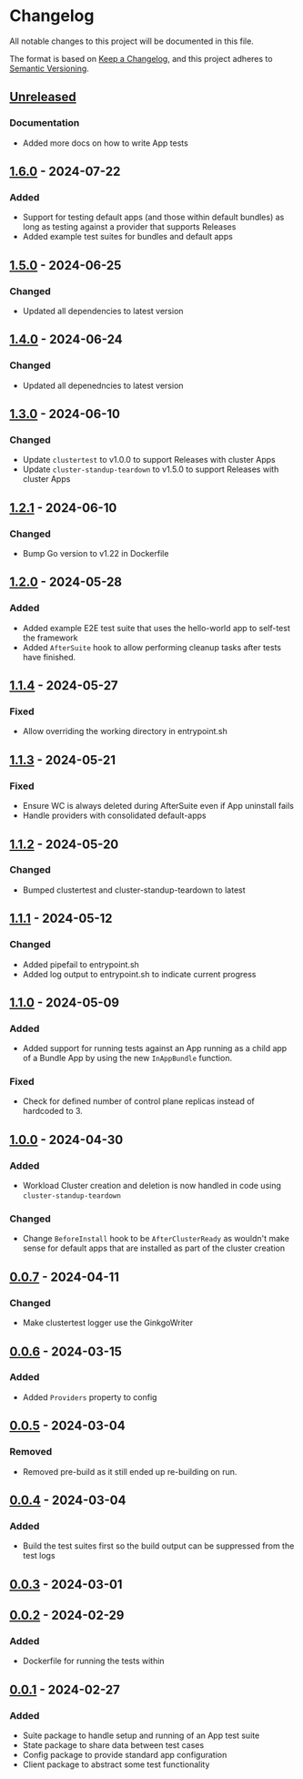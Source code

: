 # Changelog

All notable changes to this project will be documented in this file.

The format is based on [Keep a Changelog](https://keepachangelog.com/en/1.0.0/),
and this project adheres to [Semantic Versioning](https://semver.org/spec/v2.0.0.html).

## [Unreleased]

### Documentation

- Added more docs on how to write App tests

## [1.6.0] - 2024-07-22

### Added

- Support for testing default apps (and those within default bundles) as long as testing against a provider that supports Releases
- Added example test suites for bundles and default apps

## [1.5.0] - 2024-06-25

### Changed

- Updated all dependencies to latest version

## [1.4.0] - 2024-06-24

### Changed

- Updated all depenedncies to latest version

## [1.3.0] - 2024-06-10

### Changed

- Update `clustertest` to v1.0.0 to support Releases with cluster Apps
- Update `cluster-standup-teardown` to v1.5.0 to support Releases with cluster Apps

## [1.2.1] - 2024-06-10

### Changed

- Bump Go version to v1.22 in Dockerfile

## [1.2.0] - 2024-05-28

### Added

- Added example E2E test suite that uses the hello-world app to self-test the framework
- Added `AfterSuite` hook to allow performing cleanup tasks after tests have finished.

## [1.1.4] - 2024-05-27

### Fixed

- Allow overriding the working directory in entrypoint.sh

## [1.1.3] - 2024-05-21

### Fixed

- Ensure WC is always deleted during AfterSuite even if App uninstall fails
- Handle providers with consolidated default-apps

## [1.1.2] - 2024-05-20

### Changed

- Bumped clustertest and cluster-standup-teardown to latest

## [1.1.1] - 2024-05-12

### Changed

- Added pipefail to entrypoint.sh
- Added log output to entrypoint.sh to indicate current progress

## [1.1.0] - 2024-05-09

### Added

- Added support for running tests against an App running as a child app of a Bundle App by using the new `InAppBundle` function.

### Fixed

- Check for defined number of control plane replicas instead of hardcoded to 3.

## [1.0.0] - 2024-04-30

### Added

- Workload Cluster creation and deletion is now handled in code using `cluster-standup-teardown`

### Changed

- Change `BeforeInstall` hook to be `AfterClusterReady` as wouldn't make sense for default apps that are installed as part of the cluster creation

## [0.0.7] - 2024-04-11

### Changed

- Make clustertest logger use the GinkgoWriter

## [0.0.6] - 2024-03-15

### Added

- Added `Providers` property to config

## [0.0.5] - 2024-03-04

### Removed

- Removed pre-build as it still ended up re-building on run.

## [0.0.4] - 2024-03-04

### Added

- Build the test suites first so the build output can be suppressed from the test logs

## [0.0.3] - 2024-03-01

## [0.0.2] - 2024-02-29

### Added

- Dockerfile for running the tests within

## [0.0.1] - 2024-02-27

### Added

- Suite package to handle setup and running of an App test suite
- State package to share data between test cases
- Config package to provide standard app configuration
- Client package to abstract some test functionality

[Unreleased]: https://github.com/giantswarm/apptest-framework/compare/v1.6.0...HEAD
[1.6.0]: https://github.com/giantswarm/apptest-framework/compare/v1.5.0...v1.6.0
[1.5.0]: https://github.com/giantswarm/apptest-framework/compare/v1.4.0...v1.5.0
[1.4.0]: https://github.com/giantswarm/apptest-framework/compare/v1.3.0...v1.4.0
[1.3.0]: https://github.com/giantswarm/apptest-framework/compare/v1.2.1...v1.3.0
[1.2.1]: https://github.com/giantswarm/apptest-framework/compare/v1.2.0...v1.2.1
[1.2.0]: https://github.com/giantswarm/apptest-framework/compare/v1.1.4...v1.2.0
[1.1.4]: https://github.com/giantswarm/apptest-framework/compare/v1.1.3...v1.1.4
[1.1.3]: https://github.com/giantswarm/apptest-framework/compare/v1.1.2...v1.1.3
[1.1.2]: https://github.com/giantswarm/apptest-framework/compare/v1.1.1...v1.1.2
[1.1.1]: https://github.com/giantswarm/apptest-framework/compare/v1.1.0...v1.1.1
[1.1.0]: https://github.com/giantswarm/apptest-framework/compare/v1.0.0...v1.1.0
[1.0.0]: https://github.com/giantswarm/apptest-framework/compare/v0.0.7...v1.0.0
[0.0.7]: https://github.com/giantswarm/apptest-framework/compare/v0.0.6...v0.0.7
[0.0.6]: https://github.com/giantswarm/apptest-framework/compare/v0.0.5...v0.0.6
[0.0.5]: https://github.com/giantswarm/apptest-framework/compare/v0.0.4...v0.0.5
[0.0.4]: https://github.com/giantswarm/apptest-framework/compare/v0.0.3...v0.0.4
[0.0.3]: https://github.com/giantswarm/apptest-framework/compare/v0.0.2...v0.0.3
[0.0.2]: https://github.com/giantswarm/apptest-framework/compare/v0.0.1...v0.0.2
[0.0.1]: https://github.com/giantswarm/apptest-framework/releases/tag/v0.0.1
